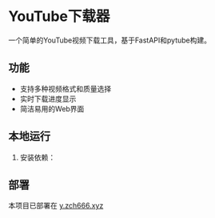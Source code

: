 # YouTube下载器

一个简单的YouTube视频下载工具，基于FastAPI和pytube构建。

## 功能

- 支持多种视频格式和质量选择
- 实时下载进度显示
- 简洁易用的Web界面

## 本地运行

1. 安装依赖：

## 部署

本项目已部署在 [y.zch666.xyz](https://y.zch666.xyz)
